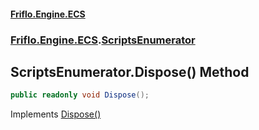 #### [Friflo.Engine.ECS](index.md 'index')
### [Friflo.Engine.ECS](Friflo.Engine.ECS.md 'Friflo.Engine.ECS').[ScriptsEnumerator](ScriptsEnumerator.md 'Friflo.Engine.ECS.ScriptsEnumerator')

## ScriptsEnumerator.Dispose() Method

```csharp
public readonly void Dispose();
```

Implements [Dispose()](https://docs.microsoft.com/en-us/dotnet/api/System.IDisposable.Dispose 'System.IDisposable.Dispose')